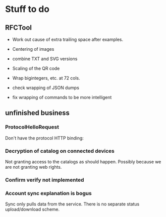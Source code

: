 ﻿# Stuff to do

## RFCTool

* Work out cause of extra trailing space after examples.

* Centering of images

* combine TXT and SVG versions

* Scaling of the QR code

* Wrap bigintegers, etc. at 72 cols.

* check wrapping of JSON dumps

* fix wrapping of commands to be more intelligent

## unfinished business

### ProtocolHelloRequest

Don't have the protocol HTTP binding:


### Decryption of catalog on connected devices

Not granting access to the catalogs as should happen. Possibly because we are not granting web rights.


### Confirm verify not implemented

### Account sync explanation is bogus

Sync only pulls data from the service. There is no separate status upload/download scheme.

